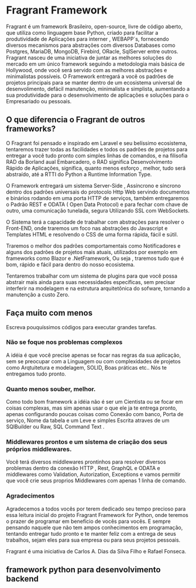 # Fragrant Framework
  Fragrant é um framework Brasileiro, open-source, livre de código aberto, que utiliza como linguagem base Python, criado para facilitar a produtividade de Aplicações para interner , WEBAPP´s, fornecendo diversos mecanismos para abstrações com diversos  Databases como Postgres, MariaDB, MongoDB, Firebird, ORacle, SqlServer entre outros. Fragrant nasceu de uma iniciativa de juntar as melhores soluções do mercado em um único framework seguindo a metodologia mais básica de Hollywood, onde você será servido com as melhores abstrações e minimalistas possíveis.
  O Framework entregará a você os padrões de projetos principais para se manter dentro de um ecosistema universal de desenvolimento, defácil manutenção, minimalista e simplista, 
  aumentando a sua produtividade para o desenvolvimento de aplicações e soluções para o Empresariado ou pessoais.
  
  ## O que diferencia o Fragrant de outros frameworks?
  O Fragrant foi pensado e inspirado em Laravel e seu belíssimo ecosistema, tentaremos trazer todas as facilidades e todos os padrões de projetos para entregar a você tudo pronto com simples linhas de comandos, e na filisofia RAD da Borland aual Embarcadero, o RAD significa Desenvolvimento Rápido de Aplicações, significa, quanto menos esforço , melhor, tudo será abstraído, até a RTTI do Python a Runtime Information Type.

O Framework entregará um sistema Server-Side , Assíncrono e síncrono dentro dos padrões universais do protocolo Http Web servindo documentos e binários rodando em uma porta HTTP de serviços, também entregaremos o Padrão REST e ODATA ( Open Data Protocol) e para fechar com chave de outro, uma comunicação tunelada, segura Utilizando SSL com WebSockets.

 O Sistema terá a capacidade de trabalhar com abstrações para resolver o Front-END, onde traremos um foco nas abstrações do Javascript e Templates HTML e resolvendo o CSS de uma forma rápida, fácil e sútil.

Traremos o melhor dos padrões comportamentais como Notificadores e alguns dos padrões de projetos mais atuais, utilizados por exemplo em frameworks como Blazor e .NetFramework,
Ou seja , traremos tudo que é bom, rápido e fácil para dentro do nosso ecosistema.

Tentaremos trabalhar com um sistema de plugins para que você possa abstrair mais ainda para suas necessidades específicas, sem precisar interferir na modelagem e na estrutura arquitetônica do sofware, tornando a manutenção a custo Zero.

## Faça muito com menos
  Escreva pouquíssimos códigos para executar grandes tarefas.

### Não se foque nos problemas complexos
  A idéia é que você precise apenas se focar nas regras da sua aplicação, sem se preocupar com a Linguagem ou com complexidades de projetos como Arqtuitetura e modelagem, SOLID, Boas práticas etc.. Nós te entregamos tudo pronto.

### Quanto menos souber, melhor.
  Como todo bom framework a idéia não é ser um Cientista ou se focar em coisas complexas, mas sim apenas usar o que ele ja te entrega pronto, apenas configurando poucas coisas como Conexão com banco, Porta de serviço, Nome da tabela e um Leve e simples Escrita atraves de um SQlBuilder ou Raw, SQL Command Text .

### Middlewares prontos e um sistema de criação dos seus próprios middlewares.
  Você terá diversos middlewares prontinhos para resolver diversos problemas dentro da conexão HTTP , Rest, GraphQL e ODATA e middlewares como Validation, Autorization, Exceptions e vamos permitir que você crie seus proprios Middlewares com apenas 1 linha de comando.

### Agradecimentos
  Agradecemos a todos vocês por terem dedicado seu tempo precioso para essa leitura inicial do projeto Fragrant Framework for Python, onde teremos o prazer de programar em benefício de vocês para vocês. E sempre pensando naquele que não tem ampos conhecimentos em programação, tentando entregar tudo pronto e te manter feliz com a entrega de seus trabalhos, sejam eles para sua empresa ou para seus projetos pessoais.
   

Fragrant é uma iniciativa de Carlos A. Dias da Silva Filho e Rafael Fonseca.
 
## framework python para desenvolvimento backend
